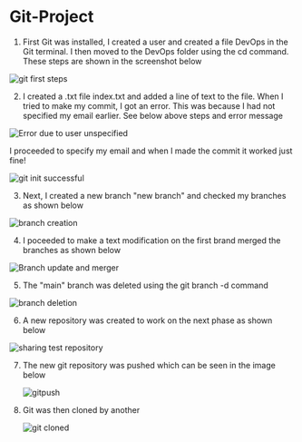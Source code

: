 # Git-Project
1. First Git was installed, I created a user and created a file DevOps in the Git terminal.
I then moved to the DevOps folder using the cd command. 
These steps are shown in the screenshot below

![git first steps ](https://github.com/oghare01/Git-Project/assets/141191975/5232371d-1d55-49fc-a7cc-02f1a17067ca)

2. I created a .txt file index.txt and added a line of text to the file.
   When I tried to make my commit, I got an error. This was because I had not specified my email earlier.
   See below above steps and error message

![Error due to user unspecified](https://github.com/oghare01/Git-Project/assets/141191975/c90e86c9-8d2e-4c2c-9579-8869fcec3922)

I proceeded to specify my email and when I made the commit it worked just fine!

![git init successful](https://github.com/oghare01/Git-Project/assets/141191975/3e7f81cd-0eb5-43f0-aed4-9890ad960b14)

3. Next, I created a new branch "new branch" and checked my branches as shown below

![branch creation](https://github.com/oghare01/Git-Project/assets/141191975/8fa35dd0-61ab-4be2-b997-734b50cfa446)


4. I poceeded to make a text modification on the first brand merged the branches as shown below

![Branch update and merger ](https://github.com/oghare01/Git-Project/assets/141191975/3d2c678b-8539-4b03-80a3-e1e2a4936f0e)

   
5. The "main" branch was deleted using the git branch -d command

![branch deletion](https://github.com/oghare01/Git-Project/assets/141191975/7654e898-9918-4a8d-9e73-093272d0af0d)

6. A new repository was created to work on the next phase as shown below

![sharing test repository ](https://github.com/oghare01/Git-Project/assets/141191975/10587dc4-ee09-4117-a49b-ddac0c97e6fb)

7. The new git repository was pushed which can be seen in the image below

   ![gitpush ](https://github.com/oghare01/Git-Project/assets/141191975/665de341-55ba-4521-a080-1a8e2753c931)

8. Git was then cloned by another

   ![git cloned](https://github.com/oghare01/Git-Project/assets/141191975/0f727281-ebb7-4b47-ac61-5c64e13e2e92)



